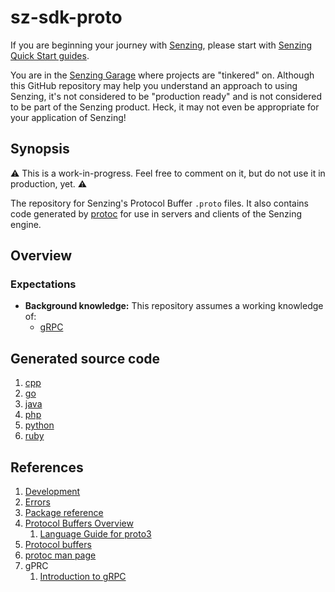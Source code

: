 # sz-sdk-proto

If you are beginning your journey with
[Senzing](https://senzing.com/),
please start with
[Senzing Quick Start guides](https://docs.senzing.com/quickstart/).

You are in the
[Senzing Garage](https://github.com/senzing-garage)
where projects are "tinkered" on.
Although this GitHub repository may help you understand an approach to using Senzing,
it's not considered to be "production ready" and is not considered to be part of the Senzing product.
Heck, it may not even be appropriate for your application of Senzing!

## Synopsis

:warning:
This is a work-in-progress.
Feel free to comment on it, but do not use it in production, yet.
:warning:

The repository for Senzing's Protocol Buffer `.proto` files.
It also contains code generated by
[protoc](https://github.com/senzing-garage/knowledge-base/blob/main/WHATIS/protoc.md)
for use in servers and clients of the Senzing engine.

## Overview

### Expectations

- **Background knowledge:** This repository assumes a working knowledge of:
  - [gRPC](https://github.com/senzing-garage/knowledge-base/blob/main/WHATIS/grpc.md)

## Generated source code

1. [cpp](example_generated_source_code/cpp)
1. [go](go)
1. [java](example_generated_source_code/java)
1. [php](example_generated_source_code/php)
1. [python](example_generated_source_code/python)
1. [ruby](example_generated_source_code/ruby)

## References

1. [Development](docs/development.md)
1. [Errors](docs/errors.md)
1. [Package reference](https://pkg.go.dev/github.com/senzing-garage/sz-sdk-proto/go)
1. [Protocol Buffers Overview](https://developers.google.com/protocol-buffers/docs/overview)
    1. [Language Guide for proto3](https://developers.google.com/protocol-buffers/docs/proto3)
1. [Protocol buffers](https://developers.google.com/protocol-buffers)
1. [protoc man page](https://manpages.debian.org/testing/protobuf-compiler/protoc.1.en.html)
1. gPRC
    1. [Introduction to gRPC](https://grpc.io/docs/what-is-grpc/introduction/)
